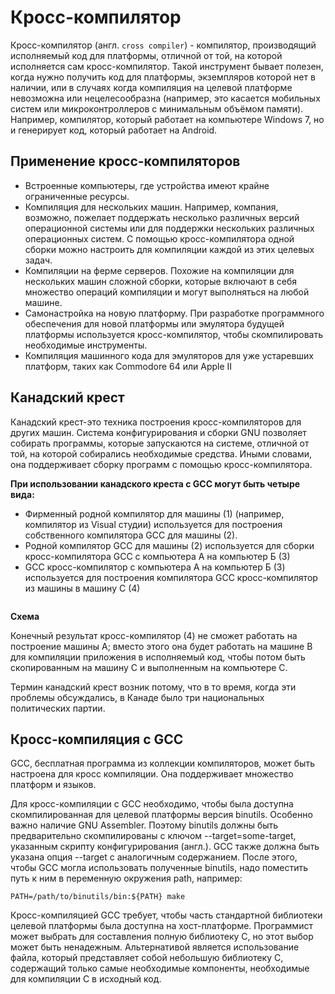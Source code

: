 # Кросс-компилятор

Кросс-компилятор (англ. ``cross compiler``) - компилятор, производящий исполняемый код для платформы, отличной от той, на которой исполняется сам кросс-компилятор. Такой инструмент бывает полезен, когда нужно получить код для платформы, экземпляров которой нет в наличии, или в случаях когда компиляция на целевой платформе невозможна или нецелесообразна (например, это касается мобильных систем или микроконтроллеров с минимальным объёмом памяти). Например, компилятор, который работает на компьютере Windows 7, но и генерирует код, который работает на Android.


## Применение кросс-компиляторов
- Встроенные компьютеры, где устройства имеют крайне ограниченные ресурсы.
- Компиляция для нескольких машин. Например, компания, возможно, пожелает поддержать несколько различных версий операционной системы или для поддержки нескольких различных операционных систем. С помощью кросс-компилятора одной сборки можно настроить для компиляции каждой из этих целевых задач.
- Компиляции на ферме серверов. Похожие на компиляции для нескольких машин сложной сборки, которые включают в себя множество операций компиляции и могут выполняться на любой машине.
- Самонастройка на новую платформу. При разработке программного обеспечения для новой платформы или эмулятора будущей платформы используется кросс-компилятор, чтобы скомпилировать необходимые инструменты.
- Компиляция машинного кода для эмуляторов для уже устаревших платформ, таких как Commodore 64 или Apple II

## Канадский крест

Канадский крест-это техника построения кросс-компиляторов для других машин. Система конфигурирования и сборки GNU позволяет собирать программы, которые запускаются на системе, отличной от той, на которой собирались необходимые средства. Иными словами, она поддерживает сборку программ с помощью кросс-компилятора.

**При использовании канадского креста c GCC могут быть четыре вида:**

- Фирменный родной компилятор для машины (1) (например, компилятор из Visual студии) используется для построения собственного компилятора GCC для машины (2).
- Родной компилятор GCC для машины (2) используется для сборки кросс-компилятора GCC с компьютера А на компьютер Б (3)
- GCC кросс-компилятор с компьютера A на компьютер Б (3) используется для построения компилятора GCC кросс-компилятор из машины в машину C (4)

<img alt="" src="https://commons.bmstu.wiki/images/8/89/Example_of_Canadian_Cross.png" />

**Схема**

Конечный результат кросс-компилятор (4) не сможет работать на построение машины А; вместо этого она будет работать на машине B для компиляции приложения в исполняемый код, чтобы потом быть скопированным на машину C и выполненным на компьютере С.

Термин канадский крест возник потому, что в то время, когда эти проблемы обсуждались, в Канаде было три национальных политических партии.

## Кросс-компиляция с GCC

GCC, бесплатная программа из коллекции компиляторов, может быть настроена для кросс компиляции. Она поддерживает множество платформ и языков.

Для кросс-компиляции с GCC необходимо, чтобы была доступна скомпилированная для целевой платформы версия binutils. Особенно важно наличие GNU Assembler. Поэтому binutils должны быть предварительно скомпилированы с ключом --target=some-target, указанным скрипту конфигурирования (англ.). GCC также должна быть указана опция --target с аналогичным содержанием. После этого, чтобы GCC могла использовать полученные binutils, надо поместить путь к ним в переменную окружения path, например:

```
PATH=/path/to/binutils/bin:${PATH} make
```

Кросс-компиляцией GCC требует, чтобы часть стандартной библиотеки целевой платформы была доступна на хост-платформе. Программист может выбрать для составления полную библиотеку C, но этот выбор может быть ненадежным. Альтернативой является использование файла, который представляет собой небольшую библиотеку C, содержащий только самые необходимые компоненты, необходимые для компиляции C в исходный код.
